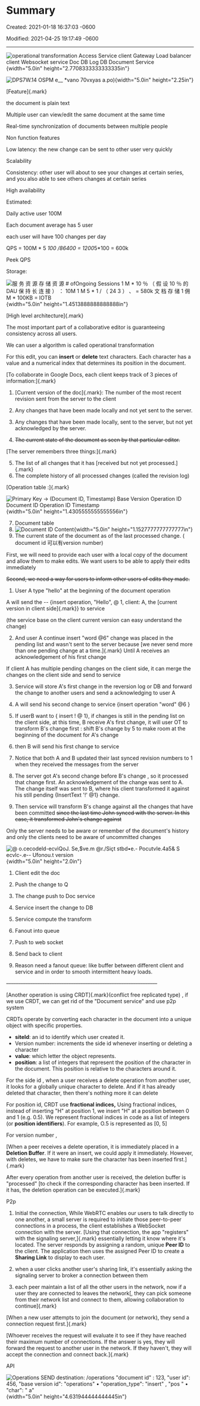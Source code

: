 # Summary

Created: 2021-01-18 16:37:03 -0600

Modified: 2021-04-25 19:17:49 -0600

---



![operational transformation Access Service client Gateway Load balancer client Websocket service Doc DB Log DB Document Service ](../../media/Memeory-Google-Doc-Summary-image1.png){width="5.0in" height="2.7708333333333335in"}



![DPS7W.14 OSPM e__ *vano 70vxyas a.po) ](../../media/Memeory-Google-Doc-Summary-image2.png){width="5.0in" height="2.25in"}

[Feature]{.mark}

the document is plain text

Multiple user can view/edit the same document at the same time

Real-time synchronization of documents between multiple people



Non function features

Low latency: the new change can be sent to other user very quickly



Scalability

Consistency: other user will about to see your changes at certain series, and you also able to see others changes at certain series



High availability



Estimated:



Daily active user 100M

Each document average has 5 user

each user will have 100 changes per day



QPS = 100M * 5 *100 /86400 = 1200*5*100 = 600k

Peek QPS



Storage:

![服 务 资 源 存 储 资 源 # ofOngoing Sessions 1 M * 10 ％ （ 假 设 10 ％ 的 DAU 保 持 长 连 接 ） ： 10M 1 M 5 * 1 / （ 24 3 ） 、 = 580k 文 档 存 储 1 佣 M * 100KB = IOTB ](../../media/Memeory-Google-Doc-Summary-image3.png){width="5.0in" height="1.4513888888888888in"}



[High level architecture]{.mark}



The most important part of a collaborative editor is guaranteeing consistency across all users.



We can user a algorithm is called operational transformation



For this edit, you can **insert** or **delete** text characters. Each character has a value and a numerical index that determines its position in the document.



[To collaborate in Google Docs, each client keeps track of 3 pieces of information:]{.mark}

1.  [Current version of the doc]{.mark}: The number of the most recent revision sent from the server to the client



2.  Any changes that have been made locally and not yet sent to the server.



3.  Any changes that have been made locally, sent to the server, but not yet acknowledged by the server.



4.  ~~The current state of the document as seen by that particular editor.~~

[The server remembers three things:]{.mark}

5.  The list of all changes that it has [received but not yet processed.]{.mark}
6.  The complete history of all processed changes (called the revision log)

[Operation table :]{.mark}

![Primary Key -> (Document ID, Timestamp) Base Version Operation ID Document ID Operation ID Timestamp ](../../media/Memeory-Google-Doc-Summary-image4.png){width="5.0in" height="1.4305555555555556in"}

7.  Document table
8.  ![Document ID Content ](../../media/Memeory-Google-Doc-Summary-image5.png){width="5.0in" height="1.1527777777777777in"}
9.  The current state of the document as of the last processed change. ( document id 可以有version number)











First, we will need to provide each user with a local copy of the document and allow them to make edits. We want users to be able to apply their edits immediately





~~Second, we need a way for users to inform other users of edits they made.~~





1.  User A type "hello" at the beginning of the document operation

A will send the -- {insert operation, "Hello", @ 1, client: A, the [current version in client side]{.mark}} to service



(the service base on the client current version can easy understand the change)





2.  And user A continue insert "word @6" change was placed in the pending list and wasn't sent to the server because [we never send more than one pending change at a time.]{.mark} Until A receives an acknowledgement of his first change



If client A has multiple pending changes on the client side, it can merge the changes on the client side and send to service



3.  Service will store A's first change in the reversion log or DB and forward the change to another users and send a acknowledging to user A



4.  A will send his second change to service {insert operation "word" @6 }



5.  If userB want to { insert ! @ 1}, if changes is still in the pending list on the client side, at this time, B receive A's first change, it will user OT to transform B's change first : shift B's change by 5 to make room at the beginning of the document for A's change



6.  then B will send his first change to service



7.  Notice that both A and B updated their last synced revision numbers to 1 when they received the messages from the server



8.  The server got A's second change before B's change , so it processed that change first. An acknowledgement of the change was sent to A. The change itself was sent to B, where his client transformed it against his still pending {InsertText '!' @1} change.



9.  Then service will transform B's change against all the changes that have been committed ~~since the last time John synced with the server. In this case, it transformed John's change against~~





Only the server needs to be aware or remember of the document's history and only the clients need to be aware of uncommitted changes

![@ o.cecodeld-ecvìQoJ. Se,$ve.m @r./Siçt stbd•e.- PocutvIe.4a5& S ecvlc-.e-- Ufonou.t version ](../../media/Memeory-Google-Doc-Summary-image6.png){width="5.0in" height="2.0in"}

1.  Client edit the doc
2.  Push the change to Q
3.  The change push to Doc service
4.  Service insert the change to DB
5.  Service compute the transform
6.  Fanout into queue
7.  Push to web socket
8.  Send back to client



9.  Reason need a fanout queue: like buffer between different client and service and in order to smooth intermittent heavy loads.





~~---------------------------------------------------------------~~



[Another operation is using CRDT]{.mark}(conflict free replicated type) , if we use CRDT, we can get rid of the "Document service" and use p2p system





CRDTs operate by converting each character in the document into a unique object with specific properties.

- **siteId**: an id to identify which user created it.
- Version number: increments the side id whenever inserting or deleting a character
- **value**: which letter the object represents.
- **position**: a list of integers that represent the position of the character in the document. This position is relative to the characters around it.



For the side id , when a user receives a delete operation from another user, it looks for a globally unique character to delete. And if it has already deleted that character, then there's nothing more it can delete



For position id, CRDT use **fractional indices,** Using fractional indices, instead of inserting "H" at position 1, we insert "H" at a position between 0 and 1 (e.g. 0.5). We represent fractional indices in code as a list of integers (or **position identifiers**). For example, O.5 is represented as [0, 5]



For version number ,

[When a peer receives a delete operation, it is immediately placed in a **Deletion Buffer**. If it were an insert, we could apply it immediately. However, with deletes, we have to make sure the character has been inserted first.]{.mark}



After every operation from another user is received, the deletion buffer is "processed" [to check if the corresponding character has been inserted. If it has, the deletion operation can be executed.]{.mark}





P2p



1.  Initial the connection, While WebRTC enables our users to talk directly to one another, a small server is required to initiate those peer-to-peer connections in a process, the client establishes a WebSocket connection with the server. [Using that connection, the app "registers" with the signaling server,]{.mark} essentially letting it know where it's located. The server responds by assigning a random, unique **Peer ID** to the client. The application then uses the assigned Peer ID to create a **Sharing Link** to display to each user.



2.  when a user clicks another user's sharing link, it's essentially asking the signaling server to broker a connection between them



3.  each peer maintain a list of all the other users in the network, now if a user they are connected to leaves the network[, they can pick someone from their network list and connect to them, allowing collaboration to continue]{.mark}



[When a new user attempts to join the document (or network), they send a connection request first.]{.mark}

[Whoever receives the request will evaluate it to see if they have reached their maximum number of connections. If the answer is yes, they will forward the request to another user in the network. If they haven't, they will accept the connection and connect back.]{.mark}



API

![Operations SEND destination: /operations "document id" : 123, "user id": 456, "base version id": "operations" • "operation_type": "insert" , "pos " • "char": " a" ](../../media/Memeory-Google-Doc-Summary-image7.png){width="5.0in" height="4.631944444444445in"}









